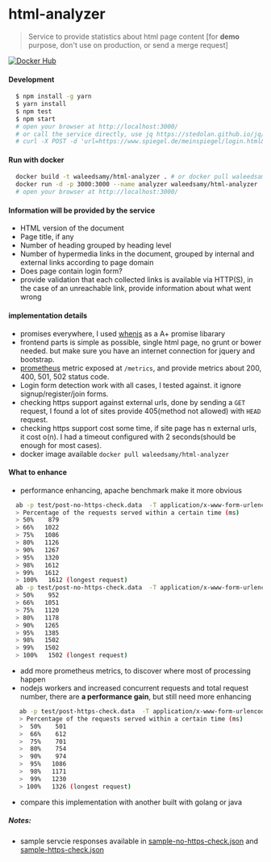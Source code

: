 # html-analyzer
> Service to provide statistics about html page content [for **demo** purpose, don't use on production, or send a merge request]

[![Docker Hub](https://img.shields.io/badge/docker-ready-blue.svg)](https://registry.hub.docker.com/u/waleedsamy/html-analyzer/)

#### Development
```bash
  $ npm install -g yarn
  $ yarn install
  $ npm test
  $ npm start
  # open your browser at http://localhost:3000/
  # or call the service directly, use jq https://stedolan.github.io/jq/ for beautiful json
  # curl -X POST -d 'url=https://www.spiegel.de/meinspiegel/login.html&checkhttps=false' "http://localhost:3000/"
```

#### Run with docker
```bash
  docker build -t waleedsamy/html-analyzer . # or docker pull waleedsamy/html-analyzer
  docker run -d -p 3000:3000 --name analyzer waleedsamy/html-analyzer
  # open your browser at http://localhost:3000/
```

#### Information will be provided by the service
 * HTML version of the document
 * Page title, if any
 * Number of heading grouped by heading level
 * Number of hypermedia links in the document, grouped by internal and external links according to page domain
 * Does page contain login form?
 * provide validation that each collected links is available via HTTP(S), in the case of an unreachable link, provide information about what went wrong

#### implementation details
 * promises everywhere, I used [whenjs](https://github.com/cujojs/when) as a A+ promise libarary
 * frontend parts is simple as possible, single html page, no grunt or bower needed. but make sure you have an internet connection for jquery and bootstrap.
 * [prometheus](https://github.com/prometheus/prometheus) metric exposed at `/metrics`, and provide metrics about 200, 400, 501, 502 status code.
 * Login form detection work with all cases, I tested against. it ignore signup/register/join forms.
 * checking https support against external urls, done by sending a `GET` request, I found a lot of sites provide 405(method not allowed) with `HEAD` request.
 * checking https support cost some time, if site page has n external urls, it cost o(n). I had a timeout configured with 2 seconds(should be enough for most cases).
 * docker image available `docker pull waleedsamy/html-analyzer`

#### What to enhance
 * performance enhancing, apache benchmark make it more obvious
  ```bash
    ab -p test/post-no-https-check.data  -T application/x-www-form-urlencoded -c 20 -n 50 http://localhost:3000/
    > Percentage of the requests served within a certain time (ms)
    > 50%    879
    > 66%   1022
    > 75%   1086
    > 80%   1126
    > 90%   1267
    > 95%   1320
    > 98%   1612
    > 99%   1612
    > 100%   1612 (longest request)
    ab -p test/post-no-https-check.data  -T application/x-www-form-urlencoded -c 20 -n 50 http://localhost:3000/
    > 50%    952
    > 66%   1051
    > 75%   1120
    > 80%   1178
    > 90%   1265
    > 95%   1385
    > 98%   1502
    > 99%   1502
    > 100%   1502 (longest request)
  ```
 * add more prometheus metrics, to discover where most of processing happen
 * nodejs workers and increased concurrent requests and total request number, there are **a performance gain**, but still need more enhancing
 ```bash
    ab -p test/post-https-check.data  -T application/x-www-form-urlencoded -c 30 -n 200 http://localhost:3000/
    > Percentage of the requests served within a certain time (ms)
    >  50%    501
    >  66%    612
    >  75%    701
    >  80%    754
    >  90%    974
    >  95%   1086
    >  98%   1171
    >  99%   1230
    > 100%   1326 (longest request)
 ```
 * compare this implementation with another built with golang or java

##### Notes:
 * sample servcie responses available in [sample-no-https-check.json](data/sample-no-https-check.json) and [sample-https-check.json](data/sample-https-check.json)
